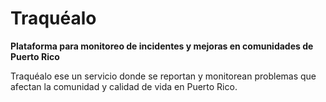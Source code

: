 # Traquéalo

**Plataforma para monitoreo de incidentes y mejoras en comunidades de Puerto Rico**

Traquéalo ese un servicio donde se reportan y monitorean problemas que afectan la comunidad y calidad de vida en Puerto Rico.
